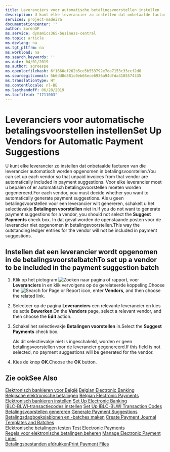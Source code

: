 ```yaml
---
title: Leveranciers voor automatische betalingsvoorstellen instellen
description: U kunt elke leverancier zo instellen dat onbetaalde facturen van die leverancier automatisch worden opgenomen in betalingsvoorstellen.
services: project-madeira
documentationcenter: ''
author: SorenGP
ms.service: dynamics365-business-central
ms.topic: article
ms.devlang: na
ms.tgt_pltfrm: na
ms.workload: na
ms.search.keywords: ''
ms.date: 04/01/2019
ms.author: sgroespe
ms.openlocfilehash: 6f1660ef262b5ce5b553792e7de7153c33ccf2d8
ms.sourcegitcommit: 5b6dd8d881c0eb65ece6936a94dfda3185574335
ms.translationtype: HT
ms.contentlocale: nl-BE
ms.lasthandoff: 06/28/2019
ms.locfileid: "1711003"
---
```

# <a name="set-up-vendors-for-automatic-payment-suggestions"></a><span data-ttu-id="f0118-103">Leveranciers voor automatische betalingsvoorstellen instellen</span><span class="sxs-lookup"><span data-stu-id="f0118-103">Set Up Vendors for Automatic Payment Suggestions</span></span>
<span data-ttu-id="f0118-104">U kunt elke leverancier zo instellen dat onbetaalde facturen van die leverancier automatisch worden opgenomen in betalingsvoorstellen.</span><span class="sxs-lookup"><span data-stu-id="f0118-104">You can set up each vendor so that unpaid invoices from that vendor are automatically included in payment suggestions.</span></span> <span data-ttu-id="f0118-105">Voor elke leverancier moet u bepalen of er automatisch betalingsvoorstellen moeten worden gegenereerd.</span><span class="sxs-lookup"><span data-stu-id="f0118-105">For each vendor, you must decide whether you want to automatically generate payment suggestions.</span></span> <span data-ttu-id="f0118-106">Als u geen betalingsvoorstellen voor een leverancier wilt genereren, schakelt u het selectievakje **Betalingen voorstellen** niet in.</span><span class="sxs-lookup"><span data-stu-id="f0118-106">If you do not want to generate payment suggestions for a vendor, you should not select the **Suggest Payments** check box.</span></span> <span data-ttu-id="f0118-107">In dat geval worden de openstaande posten voor de leverancier niet opgenomen in betalingsvoorstellen.</span><span class="sxs-lookup"><span data-stu-id="f0118-107">This way the outstanding ledger entries for the vendor will not be included in payment suggestions.</span></span>  

## <a name="to-set-up-a-vendor-to-be-included-in-the-payment-suggestion-batch"></a><span data-ttu-id="f0118-108">Instellen dat een leverancier wordt opgenomen in de betalingsvoorstelbatch</span><span class="sxs-lookup"><span data-stu-id="f0118-108">To set up a vendor to be included in the payment suggestion batch</span></span>  

1.  <span data-ttu-id="f0118-109">Klik op het pictogram ![Zoeken naar pagina of rapport](../../media/ui-search/search_small.png "pictogram Zoeken naar pagina of rapport"), voer **Leveranciers** in en klik vervolgens op de gerelateerde koppeling.</span><span class="sxs-lookup"><span data-stu-id="f0118-109">Choose the ![Search for Page or Report](../../media/ui-search/search_small.png "Search for Page or Report icon") icon, enter **Vendors**, and then choose the related link.</span></span>  
2.  <span data-ttu-id="f0118-110">Selecteer op de pagina **Leveranciers** een relevante leverancier en kies de actie **Bewerken**.</span><span class="sxs-lookup"><span data-stu-id="f0118-110">On the **Vendors** page, select a relevant vendor, and then choose the **Edit** action.</span></span>  
3.  <span data-ttu-id="f0118-111">Schakel het selectievakje **Betalingen voorstellen** in.</span><span class="sxs-lookup"><span data-stu-id="f0118-111">Select the **Suggest Payments** check box.</span></span>  

    <span data-ttu-id="f0118-112">Als dit selectievakje niet is ingeschakeld, worden er geen betalingsvoorstellen voor de leverancier gegenereerd.</span><span class="sxs-lookup"><span data-stu-id="f0118-112">If this field is not selected, no payment suggestions will be generated for the vendor.</span></span>  

4.  <span data-ttu-id="f0118-113">Kies de knop **OK**.</span><span class="sxs-lookup"><span data-stu-id="f0118-113">Choose the **OK** button.</span></span>  
  
## <a name="see-also"></a><span data-ttu-id="f0118-114">Zie ook</span><span class="sxs-lookup"><span data-stu-id="f0118-114">See Also</span></span>  
 <span data-ttu-id="f0118-115">[Elektronisch bankieren voor België](belgian-electronic-banking.md) </span><span class="sxs-lookup"><span data-stu-id="f0118-115">[Belgian Electronic Banking](belgian-electronic-banking.md) </span></span>  
 <span data-ttu-id="f0118-116">[Belgische elektronische betalingen](belgian-electronic-payments.md) </span><span class="sxs-lookup"><span data-stu-id="f0118-116">[Belgian Electronic Payments](belgian-electronic-payments.md) </span></span>  
 <span data-ttu-id="f0118-117">[Elektronisch bankieren instellen](how-to-set-up-electronic-banking.md) </span><span class="sxs-lookup"><span data-stu-id="f0118-117">[Set Up Electronic Banking](how-to-set-up-electronic-banking.md) </span></span>  
 <span data-ttu-id="f0118-118">[IBLC-BLWI-transactiecodes instellen](how-to-set-up-iblc-blwi-transaction-codes.md) </span><span class="sxs-lookup"><span data-stu-id="f0118-118">[Set Up IBLC-BLWI Transaction Codes](how-to-set-up-iblc-blwi-transaction-codes.md) </span></span>  
 <span data-ttu-id="f0118-119">[Betalingsvoorstellen genereren](how-to-generate-payment-suggestions.md) </span><span class="sxs-lookup"><span data-stu-id="f0118-119">[Generate Payment Suggestions](how-to-generate-payment-suggestions.md) </span></span>  
 <span data-ttu-id="f0118-120">[Betalingsdagboeksjablonen en -batches maken](how-to-create-payment-journal-templates-and-batches.md) </span><span class="sxs-lookup"><span data-stu-id="f0118-120">[Create Payment Journal Templates and Batches](how-to-create-payment-journal-templates-and-batches.md) </span></span>  
 <span data-ttu-id="f0118-121">[Elektronische betalingen testen](how-to-test-electronic-payments.md) </span><span class="sxs-lookup"><span data-stu-id="f0118-121">[Test Electronic Payments](how-to-test-electronic-payments.md) </span></span>  
 <span data-ttu-id="f0118-122">[Regels voor elektronische betalingen beheren](how-to-manage-electronic-payment-lines.md) </span><span class="sxs-lookup"><span data-stu-id="f0118-122">[Manage Electronic Payment Lines](how-to-manage-electronic-payment-lines.md) </span></span>  
 [<span data-ttu-id="f0118-123">Betalingsbestanden afdrukken</span><span class="sxs-lookup"><span data-stu-id="f0118-123">Print Payment Files</span></span>](how-to-print-payment-files.md)
